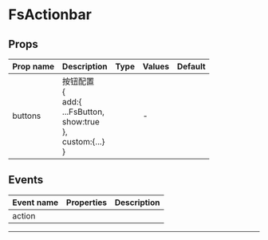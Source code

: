 # FsActionbar

## Props

| Prop name | Description                                                                         | Type | Values | Default |
| --------- | ----------------------------------------------------------------------------------- | ---- | ------ | ------- |
| buttons   | 按钮配置<br>{<br> add:{<br> ...FsButton,<br> show:true<br> },<br> custom:{...}<br>} |      | -      |         |

## Events

| Event name | Properties | Description |
| ---------- | ---------- | ----------- |
| action     |            |

---
